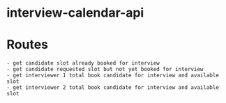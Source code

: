 # interview-calendar-api
# Routes 
    - get candidate slot already booked for interview
    - get candidate requested slot but not yet booked for interview
    - get interviewer 1 total book candidate for interview and available slot
    - get interviewer 2 total book candidate for interview and available slot
